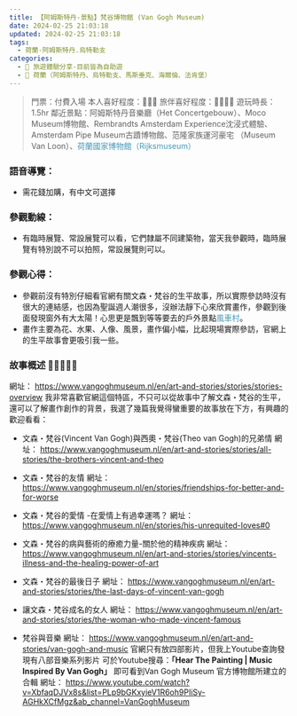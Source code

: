 ```yaml
---
title: 【阿姆斯特丹-景點】梵谷博物館 (Van Gogh Museum)
date: 2024-02-25 21:03:18
updated: 2024-02-25 21:03:18
tags:
  - 荷蘭-阿姆斯特丹.烏特勒支
categories: 
  - 🌴 旅遊體驗分享-目前皆為自助遊
  - 🥥 荷蘭（阿姆斯特丹、烏特勒支、馬斯垂克、海爾倫、法肯堡）
---
```

>門票：付費入場
>本人喜好程度：🌝🌝🌝 旅伴喜好程度：🌝🌝🌝🌝
遊玩時長：1.5hr
鄰近景點：阿姆斯特丹音樂廳（Het Concertgebouw）、Moco Museum博物館、Rembrandts Amsterdam Experience沈浸式體驗、Amsterdam Pipe Museum古蹟博物館、范隆家族運河豪宅
（Museum Van Loon）、<font color=#4599B6>荷蘭國家博物館（Rijksmuseum）</font>
<!-- more -->

### 語音導覽： 
+ 需花錢加購，有中文可選擇
 
### 參觀動線：
+ 有臨時展覽、常設展覽可以看，它們隸屬不同建築物，當天我參觀時，臨時展覽有特別說不可以拍照，常設展覽則可以。

### 參觀心得：
+ 參觀前沒有特別仔細看官網有關文森・梵谷的生平故事，所以實際參訪時沒有很大的連結感，也因為聖誕週人潮很多，沒辦法靜下心來欣賞畫作，參觀到後面發現窗外有大太陽！心思更是飄到等等要去的戶外景點<font color=#4599B6>風車村</font>。
+ 畫作主要為花、水果、人像、風景，畫作偏小幅，比起現場實際參訪，官網上的生平故事會更吸引我一些。

### 故事概述 🌟🌟🌟🌟🌟
網址：
https://www.vangoghmuseum.nl/en/art-and-stories/stories/stories-overview
我非常喜歡官網這個特區，不只可以從故事中了解文森・梵谷的生平，還可以了解畫作創作的背景，我選了幾篇我覺得蠻重要的故事放在下方，有興趣的歡迎看看：
+ 文森・梵谷(Vincent Van Gogh)與西奧・梵谷(Theo van Gogh)的兄弟情
網址：
https://www.vangoghmuseum.nl/en/art-and-stories/stories/all-stories/the-brothers-vincent-and-theo
 
+ 文森・梵谷的友情 
網址：
https://www.vangoghmuseum.nl/en/stories/friendships-for-better-and-for-worse

+ 文森・梵谷的愛情 -在愛情上有過幸運嗎？
網址：
https://www.vangoghmuseum.nl/en/stories/his-unrequited-loves#0

+ 文森・梵谷的病與藝術的療癒力量-關於他的精神疾病
 網址：
 https://www.vangoghmuseum.nl/en/art-and-stories/stories/vincents-illness-and-the-healing-power-of-art

+ 文森・梵谷的最後日子
 網址：
 https://www.vangoghmuseum.nl/en/art-and-stories/stories/the-last-days-of-vincent-van-gogh

+ 讓文森・梵谷成名的女人
 網址：
 https://www.vangoghmuseum.nl/en/art-and-stories/stories/the-woman-who-made-vincent-famous

+ 梵谷與音樂
 網址：
 https://www.vangoghmuseum.nl/en/art-and-stories/van-gogh-and-music 
官網只有放四部影片，但我上Youtube查詢發現有八部音樂系列影片
可於Youtube搜尋：**「Hear The Painting | Music Inspired By Van Gogh」**
即可看到Van Gogh Museum 官方博物館所建立的合輯
網址：
https://www.youtube.com/watch?v=XbfaqDJVx8s&list=PLp9bGKxyieV1R6oh9PIiSy-AGHkXCfMgz&ab_channel=VanGoghMuseum
